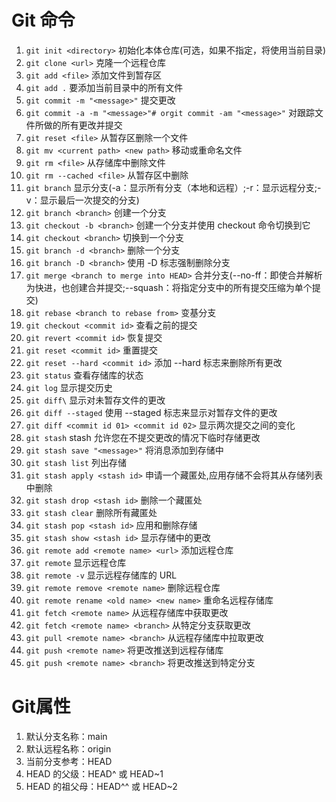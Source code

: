 # Git 命令

1. `git init <directory>` 初始化本体仓库(可选，如果不指定，将使用当前目录)
2. `git clone <url>` 克隆一个远程仓库
3. `git add <file>` 添加文件到暂存区
4. `git add .` 要添加当前目录中的所有文件
5. `git commit -m "<message>"` 提交更改
6. `git commit -a -m "<message>"# orgit commit -am "<message>"` 对跟踪文件所做的所有更改并提交
7. `git reset <file>` 从暂存区删除一个文件
8. `git mv <current path> <new path>` 移动或重命名文件
9. `git rm <file>` 从存储库中删除文件
10. `git rm --cached <file>` 从暂存区中删除
11. `git branch` 显示分支(-a：显示所有分支（本地和远程）;-r：显示远程分支;-v：显示最后一次提交的分支)
12. `git branch <branch>` 创建一个分支
13. `git checkout -b <branch>` 创建一个分支并使用 checkout 命令切换到它
14. `git checkout <branch>` 切换到一个分支
15. `git branch -d <branch>` 删除一个分支
16. `git branch -D <branch>` 使用 -D 标志强制删除分支
17. `git merge <branch to merge into HEAD>` 合并分支(--no-ff：即使合并解析为快进，也创建合并提交;--squash：将指定分支中的所有提交压缩为单个提交)
18. `git rebase <branch to rebase from>` 变基分支
19. `git checkout <commit id>` 查看之前的提交
20. `git revert <commit id>` 恢复提交
21. `git reset <commit id>` 重置提交
22. `git reset --hard <commit id>` 添加 --hard 标志来删除所有更改
23. `git status` 查看存储库的状态
24. `git log` 显示提交历史
25. `git diff\` 显示对未暂存文件的更改
26. `git diff --staged` 使用 --staged 标志来显示对暂存文件的更改
27. `git diff <commit id 01> <commit id 02>` 显示两次提交之间的变化
28. `git stash` stash 允许您在不提交更改的情况下临时存储更改
29. `git stash save "<message>"` 将消息添加到存储中
30. `git stash list` 列出存储
31. `git stash apply <stash id>` 申请一个藏匿处,应用存储不会将其从存储列表中删除
32. `git stash drop <stash id>` 删除一个藏匿处
33. `git stash clear` 删除所有藏匿处
34. `git stash pop <stash id>` 应用和删除存储
35. `git stash show <stash id>` 显示存储中的更改
36. `git remote add <remote name> <url>` 添加远程仓库
37. `git remote` 显示远程仓库
38. `git remote -v` 显示远程存储库的 URL
39. `git remote remove <remote name>` 删除远程仓库
40. `git remote rename <old name> <new name>` 重命名远程存储库
41. `git fetch <remote name>` 从远程存储库中获取更改
42. `git fetch <remote name> <branch>` 从特定分支获取更改
43. `git pull <remote name> <branch>` 从远程存储库中拉取更改
44. `git push <remote name>` 将更改推送到远程存储库
45. `git push <remote name> <branch>` 将更改推送到特定分支

#  Git属性
1. 默认分支名称：main
2. 默认远程名称：origin
3. 当前分支参考：HEAD
4. HEAD 的父级：HEAD^ 或 HEAD~1
5. HEAD 的祖父母：HEAD^^ 或 HEAD~2